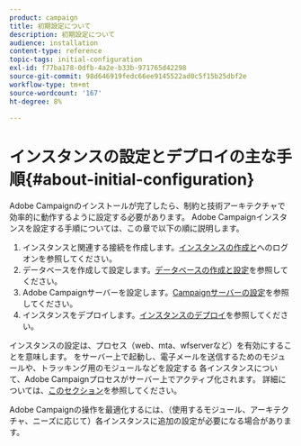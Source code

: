 ```yaml
---
product: campaign
title: 初期設定について
description: 初期設定について
audience: installation
content-type: reference
topic-tags: initial-configuration
exl-id: f77ba178-0dfb-4a2e-b33b-971765d42298
source-git-commit: 98d646919fedc66ee9145522ad0c5f15b25dbf2e
workflow-type: tm+mt
source-wordcount: '167'
ht-degree: 8%

---
```


# インスタンスの設定とデプロイの主な手順{#about-initial-configuration}

Adobe Campaignのインストールが完了したら、制約と技術アーキテクチャで効率的に動作するように設定する必要があります。 Adobe Campaignインスタンスを設定する手順については、この章で以下の順に説明します。

1. インスタンスと関連する接続を作成します。[インスタンスの作成と](../../installation/using/creating-an-instance-and-logging-on.md)へのログオンを参照してください。
1. データベースを作成して設定します。[データベースの作成と設定](../../installation/using/creating-and-configuring-the-database.md)を参照してください。
1. Adobe Campaignサーバーを設定します。[Campaignサーバーの設定](../../installation/using/configuring-campaign-server.md)を参照してください。
1. インスタンスをデプロイします。[インスタンスのデプロイ](../../installation/using/deploying-an-instance.md)を参照してください。

インスタンスの設定は、プロセス（web、mta、wfserverなど）を有効にすることを意味します。 をサーバー上で起動し、電子メールを送信するためのモジュールや、トラッキング用のモジュールなどを設定する 各インスタンスについて、Adobe Campaignプロセスがサーバー上でアクティブ化されます。 詳細については、[このセクション](../../installation/using/configuring-campaign-server.md#enabling-processes)を参照してください。

Adobe Campaignの操作を最適化するには、（使用するモジュール、アーキテクチャ、ニーズに応じて）各インスタンスに追加の設定が必要になる場合があります。
